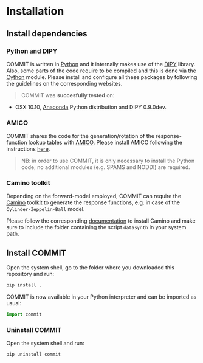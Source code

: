 # Installation


## Install dependencies

### Python and DIPY

COMMIT is written in [Python](https://www.python.org/) and it internally makes use of the [DIPY](http://dipy.org) library. Also, some parts of the code require to be compiled and this is done via the [Cython](http://cython.org/) module.
Please install and configure all these packages by following the guidelines on the corresponding websites.

> COMMIT was **succesfully tested** on:  
  - OSX 10.10, [Anaconda](http://docs.continuum.io/anaconda/) Python distribution and DIPY 0.9.0dev.

### AMICO

COMMIT shares the code for the generation/rotation of the response-function lookup tables with [AMICO](https://github.com/daducci/AMICO). Please install AMICO following the instructions [here](https://github.com/daducci/AMICO).

> NB: in order to use COMMIT, it is only necessary to install the Python code; no additional modules (e.g. SPAMS and NODDI) are required.

### Camino toolkit

Depending on the forward-model employed, COMMIT can require the [Camino](http://camino.org.uk) toolkit to generate the response functions, e.g. in case of the `Cylinder-Zeppelin-Ball` model.

Please follow the corresponding [documentation](http://cmic.cs.ucl.ac.uk/camino//index.php?n=Main.Installation) to install Camino and make sure to include the folder containing the script `datasynth` in your system path.

## Install COMMIT

Open the system shell, go to the folder where you downloaded this repository and run:

```bash
pip install .
```

COMMIT is now available in your Python interpreter and can be imported as usual:

```python
import commit
```

### Uninstall COMMIT

Open the system shell and run:

```bash
pip uninstall commit
```
